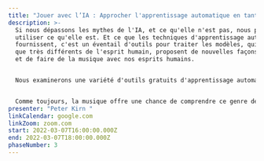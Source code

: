 ```yaml
---
title: "Jouer avec l’IA : Approcher l'apprentissage automatique en tant que musicien "
description: >-
  Si nous dépassons les mythes de l'IA, et ce qu'elle n'est pas, nous pouvons
  utiliser ce qu'elle est. Et ce que les techniques d'apprentissage automatique
  fournissent, c'est un éventail d'outils pour traiter les modèles, qui, bien
  que très différents de l'esprit humain, proposent de nouvelles façons de jouer
  et de faire de la musique avec nos esprits humains. 


  Nous examinerons une variété d'outils gratuits d'apprentissage automatique en cherchant ceux qui correspondent le mieux à nos propres talents de musiciens, à notre capacité à jouer en direct et à notre intelligence musicale personnelle. Cela signifie que nous explorerons comment l'apprentissage automatique peut être utilisé gratuitement - sans nécessairement avoir besoin de savoir programmer - pour nous accompagner de manière interactive lorsque nous jouons, pour générer des matériaux électroniques plus dynamiques et pour nous aider à organiser les sons numériques de manière à maximiser notre créativité. Nous découvrirons également comment un simple jeu musical peut aider à mieux comprendre les algorithmes et les heuristiques qui font désormais partie intégrante de notre environnement. Enfin, nous explorerons les dangers potentiels de ces outils dans les sociétés afin d’y être mieux préparé.  


  Comme toujours, la musique offre une chance de comprendre ce genre de complexités sans exiger une maîtrise préalable des mathématiques ou du code, mais en s'appuyant sur notre sens de l'intuition et du jeu - nos esprits humains à leur meilleur.
presenter: "Peter Kirn "
linkCalendar: google.com
linkZoom: zoom.com
start: 2022-03-07T16:00:00.000Z
end: 2022-03-07T18:00:00.000Z
phaseNumber: 3
---
```

